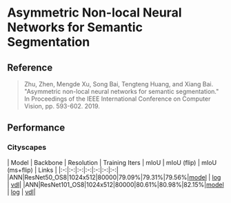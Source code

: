 # Asymmetric Non-local Neural Networks for Semantic Segmentation

## Reference

> Zhu, Zhen, Mengde Xu, Song Bai, Tengteng Huang, and Xiang Bai. "Asymmetric non-local neural networks for semantic segmentation." In Proceedings of the IEEE International Conference on Computer Vision, pp. 593-602. 2019.

## Performance

### Cityscapes

| Model | Backbone | Resolution | Training Iters | mIoU | mIoU (flip) | mIoU (ms+flip) | Links |
|:-:|:-:|:-:|:-:|:-:|:-:|:-:|
|ANN|ResNet50_OS8|1024x512|80000|79.09%|79.31%|79.56%|[model](https://bj.bcebos.com/paddleseg/dygraph/cityscapes/ann_resnet50_os8_cityscapes_1024x512_80k/model.pdparams) \| [log](https://bj.bcebos.com/paddleseg/dygraph/cityscapes/ann_resnet50_os8_cityscapes_1024x512_80k/train.log) \| [vdl](https://paddlepaddle.org.cn/paddle/visualdl/service/app?id=b849c8e06b6ccd33514d436635b9e102)|
|ANN|ResNet101_OS8|1024x512|80000|80.61%|80.98%|82.15%|[model](https://bj.bcebos.com/paddleseg/dygraph/cityscapes/ann_resnet101_os8_cityscapes_1024x512_80k/model.pdparams) \| [log](https://bj.bcebos.com/paddleseg/dygraph/cityscapes/ann_resnet101_os8_cityscapes_1024x512_80k/train.log) \| [vdl](https://paddlepaddle.org.cn/paddle/visualdl/service/app?id=ed1cb9321385f1480dda418db71bd4c0)|
